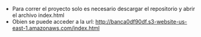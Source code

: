 - Para correr el proyecto solo es necesario descargar el repositorio y abrir el archivo index.html
- Obien se puede acceder a la url: http://banca0df90df.s3-website-us-east-1.amazonaws.com/index.html


